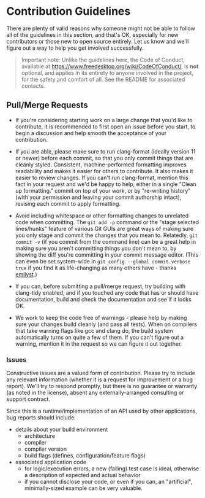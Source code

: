 # Contribution Guidelines

<!--
Copyright 2018-2019 Collabora, Ltd.

SPDX-License-Identifier: CC-BY-4.0
-->

There are plenty of valid reasons why someone might not be able
to follow all of the guidelines in this section, and that's OK,
especially for new contributors or those new to open source entirely.
Let us know and we'll figure out a way to help you get involved successfully.

> Important note: Unlike the guidelines here, the Code of Conduct,
> available at <https://www.freedesktop.org/wiki/CodeOfConduct/>,
> is **not** optional,
> and applies in its entirety to anyone involved in the project,
> for the safety and comfort of all.
> See the README for associated contacts.

## Pull/Merge Requests

- If you're considering starting work on a large change that you'd like to contribute,
  it is recommended to first open an issue before you start,
  to begin a discussion and help smooth the acceptance of your contribution.

- If you are able, please make sure to run clang-format
  (ideally version 11 or newer) before each commit,
  so that you only commit things that are cleanly styled.
  Consistent, machine-performed formatting improves readability and makes it easier for others to contribute.
  It also makes it easier to review changes.
  If you can't run clang-format, mention this fact in your request and we'd be happy to help,
  either in a single "Clean up formatting." commit on top of your work,
  or by "re-writing history" (with your permission and leaving your commit authorship intact),
  revising each commit to apply formatting.

- Avoid including whitespace or other formatting changes to unrelated code when committing.
  The `git add -p` command or the "stage selected lines/hunks" feature of various Git GUIs are
  great ways of making sure you only stage and commit the changes that you mean to.
  Relatedly, `git commit -v` (if you commit from the command line) can be a great help
  in making sure you aren't committing things you don't mean to,
  by showing the diff you're committing in your commit message editor.
  (This can even be set system-wide in `git config --global commit.verbose true`
  if you find it as life-changing as many others have - thanks
  [emilyst](https://twitter.com/emilyst/status/1039205453010362368).)

- If you can, before submitting a pull/merge request, try building with clang-tidy enabled,
  and if you touched any code that has or should have documentation,
  build and check the documentation and see if it looks OK.

- We work to keep the code free of warnings -
  please help by making sure your changes build cleanly (and pass all tests).
  When on compilers that take warning flags like gcc and clang do,
  the build system automatically turns on quite a few of them.
  If you can't figure out a warning, mention it in the request so we can figure it out together.

### Issues

Constructive issues are a valued form of contribution.
Please try to include any relevant information
(whether it is a request for improvement or a bug report).
We'll try to respond promptly,
but there is no guarantee or warranty (as noted in the license),
absent any externally-arranged consulting or support contract.

Since this is a runtime/implementation of an API used by other applications,
bug reports should include:

- details about your build environment
  - architecture
  - compiler
  - compiler version
  - build flags (defines, configuration/feature flags)
- associated application code
  - for logic/execution errors, a new (failing) test case is ideal,
    otherwise a description of expected and actual behavior
  - if you cannot disclose your code, or even if you can,
    an "artificial", minimally-sized example can be very valuable.


